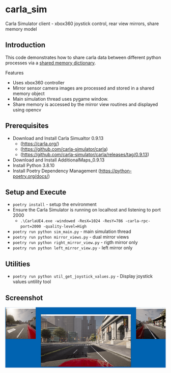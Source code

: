 # carla_sim
Carla Simulator client - xbox360 joystick control, rear view mirrors, share memory model

## Introduction

This code demonstrates how to share carla data between different python processes via a [shared memory dictionary](https://pypi.org/project/shared-memory-dict/).  

Features
- Uses xbox360 controller
- Mirror sensor camera images are processed and stored in a shared memory object
- Main simulation thread uses pygame window.
- Share memory is accessed by the mirror view routines and displayed using opencv

## Prerequisites

- Download and Install Carla Simualtor 0.9.13 
    - (https://carla.org/)
    - (https://github.com/carla-simulator/carla)
    - (https://github.com/carla-simulator/carla/releases/tag/0.9.13)
- Download and Install AdditionalMaps_0.9.13
- Install Python 3.8.10
- Install Poetry Dependency Management (https://python-poetry.org/docs/)

## Setup and Execute

- `poetry install` - setup the environment
- Ensure the Carla Simulator is running on localhost and listening to port 2000
  - `.\CarlaUE4.exe -windowed -ResX=1024 -ResY=786 -carla-rpc-port=2000 -quality-level=High`
- `poetry run python sim_main.py` - main simulation thread
- `poetry run python mirror_views.py` - dual mirror views
- `poetry run python right_mirror_view.py` - rigth mirror only
- `poetry run python left_mirror_view.py` - left mirror only

## Utilities

- `poetry run python util_get_joystick_values.py` - Display joystick values untility tool

## Screenshot

![screenshot](./images/sim_view.PNG)



